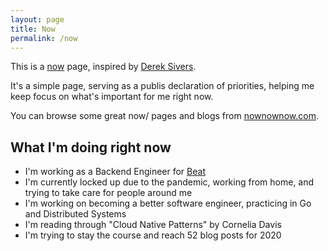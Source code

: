 ```yaml
---
layout: page
title: Now
permalink: /now
---
```


This is a [now](https://nownownow.com/about) page, inspired by [Derek Sivers](https://sivers.org/nowff).

It's a simple page, serving as a publis declaration of priorities, helping me keep focus on what's important for me right now.

You can browse some great now/ pages and blogs from [nownownow.com](https://nownownow.com/).

## What I'm doing right now
- I'm working as a Backend Engineer for [Beat](https://thebeat.co)
- I'm currently locked up due to the pandemic, working from home, and trying to take care for people around me
- I'm working on becoming a better software engineer, practicing in Go and Distributed Systems
- I'm reading through "Cloud Native Patterns" by Cornelia Davis
- I'm trying to stay the course and reach 52 blog posts for 2020
